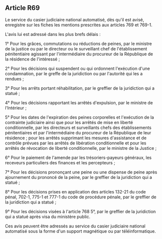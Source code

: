 Article R69
----
Le service du casier judiciaire national automatisé, dès qu'il est avisé,
enregistre sur les fiches les mentions prescrites aux articles 769 et 769-1.

L'avis lui est adressé dans les plus brefs délais :

1° Pour les grâces, commutations ou réductions de peines, par le ministre de la
justice ou par le directeur ou le surveillant chef de l'établissement
pénitentiaire agissant par l'intermédiaire du procureur de la République de la
résidence de l'intéressé ;

2° Pour les décisions qui suspendent ou qui ordonnent l'exécution d'une
condamnation, par le greffe de la juridiction ou par l'autorité qui les a
rendues ;

3° Pour les arrêts portant réhabilitation, par le greffier de la juridiction qui
a statué ;

4° Pour les décisions rapportant les arrêtés d'expulsion, par le ministre de
l'Intérieur ;

5° Pour les dates de l'expiration des peines corporelles et l'exécution de la
contrainte judiciaire ainsi que pour les arrêtés de mise en liberté
conditionnelle, par les directeurs et surveillants chefs des établissements
pénitentiaires et par l'intermédiaire du procureur de la République de leur
résidence ; pour les arrêtés supprimant les mesures d'assistance et de contrôle
prévues par les arrêtés de libération conditionnelle et pour les arrêtés de
révocation de liberté conditionnelle, par le ministre de la Justice ;

6° Pour le paiement de l'amende par les trésoriers-payeurs généraux, les
receveurs particuliers des finances et les percepteurs ;

7° Pour les décisions prononçant une peine ou une dispense de peine après
ajournement du prononcé de la peine, par le greffier de la juridiction qui a
statué ;

8° Pour les décisions prises en application des articles 132-21 du code pénal,
702-1, 775-1 et 777-1 du code de procédure pénale, par le greffier de la
juridiction qui a statué ;

9° Pour les décisions visées à l'article 768 5°, par le greffier de la
juridiction qui a statué après visa du ministère public.

Ces avis peuvent être adressés au service du casier judiciaire national
automatisé sous la forme d'un support magnétique ou par téléinformatique.
